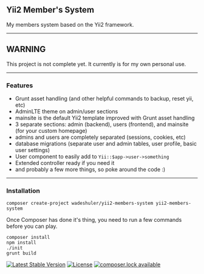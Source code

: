 Yii2 Member's System
--------------------

My members system based on the Yii2 framework.

---

## WARNING ##
This project is not complete yet. It currently is for my own personal use.

---

### Features

- Grunt asset handling (and other helpful commands to backup, reset yii, etc)
- AdminLTE theme on admin/user sections
- mainsite is the default Yii2 template improved with Grunt asset handling
- 3 separate sections: admin (backend), users (frontend), and mainsite (for your custom homepage)
- admins and users are completely separated (sessions, cookies, etc)
- database migrations (separate user and admin tables, user profile, basic user settings)
- User component to easily add to `Yii::$app->user->something`
- Extended controller ready if you need it
- and probably a few more things, so poke around the code :)

---

### Installation

    composer create-project wadeshuler/yii2-members-system yii2-members-system

Once Composer has done it's thing, you need to run a few commands before you can play.

    composer install
    npm install
    ./init
    grunt build

[![Latest Stable Version](https://poser.pugx.org/wadeshuler/yii2-members-system/version?format=flat-square)](https://packagist.org/packages/wadeshuler/yii2-members-system)
[![License](https://poser.pugx.org/wadeshuler/yii2-members-system/license?format=flat-square)](https://packagist.org/packages/wadeshuler/yii2-members-system)
[![composer.lock available](https://poser.pugx.org/wadeshuler/yii2-members-system/composerlock?format=flat-square)](https://packagist.org/packages/wadeshuler/yii2-members-system)
